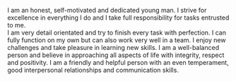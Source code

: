 I am an honest, self-motivated and dedicated young man.  I strive for excellence in everything I do and I take full responsibility for tasks entrusted to me.  
I am very detail orientated and try to finish every task with perfection.  I can fully function on my own but can also work very well in a team. 
I enjoy new challenges and take pleasure in learning new skills.  I am a well-balanced person and believe in approaching all aspects of life with integrity, 
respect and positivity. I am a friendly and helpful person with an even temperament, good interpersonal relationships and communication skills.
